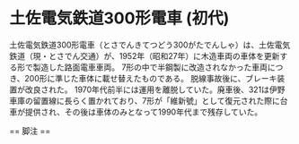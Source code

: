 # 土佐電気鉄道300形電車 (初代)

土佐電気鉄道300形電車（とさでんきてつどう300がたでんしゃ）は、土佐電気鉄道（現・とさでん交通）が、1952年（昭和27年）に木造車両の車体を更新する形で製造した路面電車車両。
7形の中で半鋼製に改造されなかった車両につき、200形に準じた車体に載せ替えたものである。
脱線事故後に、ブレーキ装置が改良された。
1970年代前半には運用を離脱していた。廃車後、321は伊野車庫の留置線に長らく置かれており、7形が「維新號」として復元された際に台車が提供され、その後は車体のみとなって1990年代まで残存していた。


== 脚注 ==